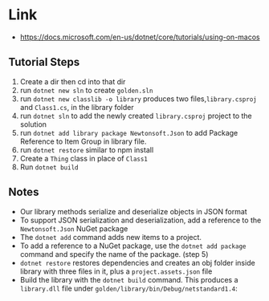 # Link

-   https://docs.microsoft.com/en-us/dotnet/core/tutorials/using-on-macos

## Tutorial Steps

1. Create a dir then cd into that dir
2. run `dotnet new sln` to create `golden.sln`
3. run `dotnet new classlib -o library` produces two files,`library.csproj` and `Class1.cs`, in the library folder
4. run `dotnet sln` to add the newly created `library.csproj` project to the solution
5. run `dotnet add library package Newtonsoft.Json` to add Package Reference to Item Group in library file.
6. run `dotnet restore` similar to npm install
7. Create a `Thing` class in place of `Class1`
8. Run `dotnet build`

## Notes

-   Our library methods serialize and deserialize objects in JSON format
-   To support JSON serialization and deserialization, add a reference to the `Newtonsoft.Json` NuGet package
-   The `dotnet add` command adds new items to a project.
-   To add a reference to a NuGet package, use the `dotnet add package` command and specify the name of the package. (step 5)
-   `dotnet restore` restores dependencies and creates an obj folder inside library with three files in it, plus a `project.assets.json` file
-   Build the library with the `dotnet build` command. This produces a `library.dll` file under `golden/library/bin/Debug/netstandard1.4`:
